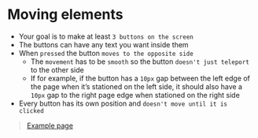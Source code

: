 # Moving elements

- Your goal is to make at least `3 buttons on the screen`
- The buttons can have any text you want inside them
- When `pressed` the button `moves to the opposite side`
	- The `movement` has to be `smooth` so the button `doesn't just teleport` to the other side
	- If for example, if the button has a `10px` gap between the left edge of the page when it’s stationed on the left side, it should also have a `10px` gap to the right page edge when stationed on the right side
- Every button has its own position and `doesn't move until it is clicked`

> [Example page](https://kassu11.github.io/dom-testing/JavaScript/coding-challenges/challenge-01/)